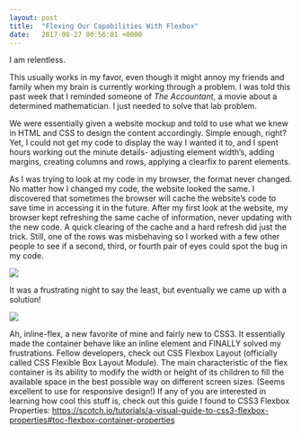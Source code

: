 ```yaml
---
layout: post
title:  "Flexing Our Capabilities With Flexbox"
date:   2017-08-27 00:56:01 +0000
---
```



I am relentless. 

This usually works in my favor, even though it might annoy my friends and family when my brain is currently working through a problem. I was told this past week that I reminded someone of *The Accountant*, a movie about a determined mathematician. I just needed to solve that lab problem.

We were essentially given a website mockup and told to use what we knew in HTML and CSS to design the content accordingly. Simple enough, right?  Yet, I could not get my code to display the way I wanted it to, and I spent hours working out the minute details- adjusting element width’s, adding margins, creating columns and rows, applying a clearfix to parent elements. 

As I was trying to look at my code in my browser, the format never changed. No matter how I changed my code, the website looked the same. I discovered that sometimes the browser will cache the website’s code to save time in accessing it in the future. After my first look at the website, my browser kept refreshing the same cache of information, never updating with the new code. A quick clearing of the cache and a hard refresh did just the trick. 
Still, one of the rows was misbehaving so I worked with a few other people to see if a second, third, or fourth pair of eyes could spot the bug in my code. 

![](http://i.imgur.com/bXZWop1.jpg?3)

It was a frustrating night to say the least, but eventually we came up with a solution!

![](http://i.imgur.com/EFrb6fQ.png)
 
Ah, inline-flex, a new favorite of mine and fairly new to CSS3. It essentially made the container behave like an inline element and FINALLY solved my frustrations. Fellow developers, check out CSS Flexbox Layout (officially called CSS Flexible Box Layout Module). The main characteristic of the flex container is its ability to modify the width or height of its children to fill the available space in the best possible way on different screen sizes. (Seems excellent to use for responsive design!) If any of you are interested in learning how cool this stuff is, check out this guide I found to CSS3 Flexbox Properties: https://scotch.io/tutorials/a-visual-guide-to-css3-flexbox-properties#toc-flexbox-container-properties

